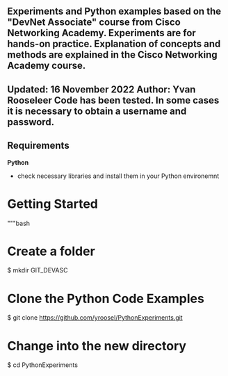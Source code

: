Experiments and Python examples based on the "DevNet Associate" course from Cisco Networking Academy. 
Experiments are for hands-on practice. 
Explanation of concepts and methods are explained in the Cisco Networking Academy course.
---

Updated: 16 November 2022
Author: Yvan Rooseleer
Code has been tested. In some cases it is necessary to obtain a username and password.
---
  
## Requirements
**Python**
- check necessary libraries and install them in your Python environemnt

# Getting Started 
"""bash 
# Create a folder
$ mkdir GIT_DEVASC
# Clone the Python Code Examples 
$ git clone https://github.com/yroosel/PythonExperiments.git
# Change into the new directory
$ cd PythonExperiments  

